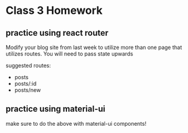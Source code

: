 # Class 3 Homework

## practice using react router

Modify your blog site from last week to utilize more than one page that utilizes
routes. You will
need to pass state upwards

suggested routes:
- posts
- posts/:id
- posts/new

## practice using material-ui

make sure to do the above with material-ui components!
